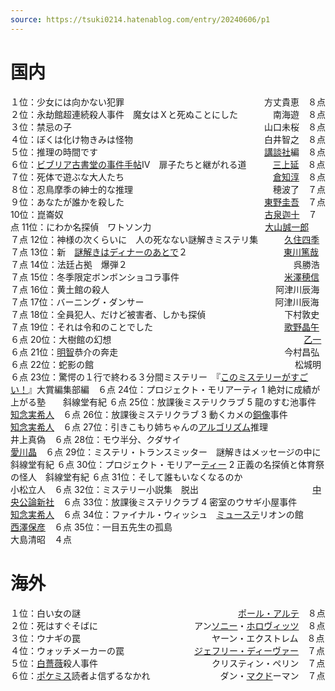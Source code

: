 ```yaml
---
source: https://tsuki0214.hatenablog.com/entry/20240606/p1
---
```

# 国内

１位：少女には向かない犯罪　　　　　　　　　　　　　　　　方丈貴恵　８点
２位：永劫館超連続殺人事件　魔女はＸと死ぬことにした　　　　南海遊　８点
３位：禁忌の子　　　　　　　　　　　　　　　　　　　　　　山口未桜　８点
４位：ぼくは化け物きみは怪物　　　　　　　　　　　　　　　白井智之　８点
５位：推理の時間です　　　　　　　　　　　　　　　　　　　[講談社](https://d.hatena.ne.jp/keyword/%B9%D6%C3%CC%BC%D2)編　８点
６位：[ビブリア古書堂の事件手帖](https://d.hatena.ne.jp/keyword/%A5%D3%A5%D6%A5%EA%A5%A2%B8%C5%BD%F1%C6%B2%A4%CE%BB%F6%B7%EF%BC%EA%C4%A1)Ⅳ　扉子たちと継がれる道　　　[三上延](https://d.hatena.ne.jp/keyword/%BB%B0%BE%E5%B1%E4)　８点
７位：死体で遊ぶな大人たち　　　　　　　　　　　　　　　　　[倉知淳](https://d.hatena.ne.jp/keyword/%C1%D2%C3%CE%BD%DF)　８点
８位：忍鳥摩季の紳士的な推理　　　　　　　　　　　　　　　　穂波了　７点
９位：あなたが誰かを殺した　　　　　　　　　　　　　　　　[東野圭吾](https://d.hatena.ne.jp/keyword/%C5%EC%CC%EE%B7%BD%B8%E3)　７点
10位：崑崙奴　　　　　　　　　　　　　　　　　　　　　　　[古泉迦十](https://d.hatena.ne.jp/keyword/%B8%C5%C0%F4%B2%E0%BD%BD)　７点
11位：にわか名探偵　ワトソン力　　　　　　　　　　　　　[大山誠一郎](https://d.hatena.ne.jp/keyword/%C2%E7%BB%B3%C0%BF%B0%EC%CF%BA)　７点
12位：神様の次くらいに　人の死なない謎解きミステリ集　　　[久住四季](https://d.hatena.ne.jp/keyword/%B5%D7%BD%BB%BB%CD%B5%A8)　７点
13位：新　[謎解きはディナーのあとで](https://d.hatena.ne.jp/keyword/%C6%E6%B2%F2%A4%AD%A4%CF%A5%C7%A5%A3%A5%CA%A1%BC%A4%CE%A4%A2%A4%C8%A4%C7)２　　　　　　　　　　　[東川篤哉](https://d.hatena.ne.jp/keyword/%C5%EC%C0%EE%C6%C6%BA%C8)　７点
14位：法廷占拠　爆弾２　　　　　　　　　　　　　　　　　　　呉勝浩　７点
15位：冬季限定ボンボンショコラ事件　　　　　　　　　　　　[米澤穂信](https://d.hatena.ne.jp/keyword/%CA%C6%DF%B7%CA%E6%BF%AE)　７点
16位：黄土館の殺人　　　　　　　　　　　　　　　　　　　阿津川辰海　７点
17位：バーニング・ダンサー　　　　　　　　　　　　　　　阿津川辰海　７点
18位：全員犯人、だけど被害者、しかも探偵　　　　　　　　　下村敦史　７点
19位：それは令和のことでした　　　　　　　　　　　　　　　[歌野晶午](https://d.hatena.ne.jp/keyword/%B2%CE%CC%EE%BE%BD%B8%E1)　６点
20位：大樹館の幻想　　　　　　　　　　　　　　　　　　　　　　[乙一](https://d.hatena.ne.jp/keyword/%B2%B5%B0%EC)　６点
21位：[明智](https://d.hatena.ne.jp/keyword/%CC%C0%C3%D2)恭介の奔走　　　　　　　　　　　　　　　　　　　今村昌弘　６点
22位：蛇影の館　　　　　　　　　　　　　　　　　　　　　　　松城明　６点
23位：驚愕の１行で終わる３分間ミステリー　『[このミステリーがすごい！](https://d.hatena.ne.jp/keyword/%A4%B3%A4%CE%A5%DF%A5%B9%A5%C6%A5%EA%A1%BC%A4%AC%A4%B9%A4%B4%A4%A4%A1%AA)』大賞編集部編　６点
24位：プロジェクト・モリアーティ 1 絶対に成績が上がる塾　　斜線堂有紀 ６点
25位：放課後ミステリクラブ 5 龍のすむ池事件　　　　　　　[知念実希人](https://d.hatena.ne.jp/keyword/%C3%CE%C7%B0%BC%C2%B4%F5%BF%CD)　６点
26位：放課後ミステリクラブ 3 動くカメの[銅像](https://d.hatena.ne.jp/keyword/%C6%BC%C1%FC)事件　　　　　[知念実希人](https://d.hatena.ne.jp/keyword/%C3%CE%C7%B0%BC%C2%B4%F5%BF%CD)　６点
27位：引きこもり姉ちゃんの[アルゴリズム](https://d.hatena.ne.jp/keyword/%A5%A2%A5%EB%A5%B4%A5%EA%A5%BA%A5%E0)推理　　　　　　　　井上真偽　６点
28位：モウ半分、クダサイ　　　　　　　　　　　　　　　　　　[愛川晶](https://d.hatena.ne.jp/keyword/%B0%A6%C0%EE%BE%BD)　６点
29位：ミステリ・トランスミッター　謎解きはメッセージの中に　斜線堂有紀 ６点
30位：プロジェクト・モリアー[ティー](https://d.hatena.ne.jp/keyword/%A5%C6%A5%A3%A1%BC) 2 正義の名探偵と体育祭の怪人　斜線堂有紀 ６点
31位：そして誰もいなくなるのか　　　　　　　　　　　　　　小松立人　６点
32位：ミステリー小説集　脱出　　　　　　　　　　　　　[中央公論新社](https://d.hatena.ne.jp/keyword/%C3%E6%B1%FB%B8%F8%CF%C0%BF%B7%BC%D2)　６点
33位：放課後ミステリクラブ 4 密室のウサギ小屋事件　　　　[知念実希人](https://d.hatena.ne.jp/keyword/%C3%CE%C7%B0%BC%C2%B4%F5%BF%CD)　６点
34位：ファイナル・ウィッシュ　[ミューステ](https://d.hatena.ne.jp/keyword/%A5%DF%A5%E5%A1%BC%A5%B9%A5%C6)リオンの館　　　　[西澤保彦](https://d.hatena.ne.jp/keyword/%C0%BE%DF%B7%CA%DD%C9%A7)　６点
35位：一目五先生の孤島　　　　　　　　　　　　　　　　　　大島清昭　４点
　
# 海外

１位：白い女の謎　　　　　　　　　　　　　　　　　　[ポール・アルテ](https://d.hatena.ne.jp/keyword/%A5%DD%A1%BC%A5%EB%A1%A6%A5%A2%A5%EB%A5%C6)　８点
２位：死はすぐそばに　　　　　　　　　　　アン[ソニー](https://d.hatena.ne.jp/keyword/%A5%BD%A5%CB%A1%BC)・[ホロヴィッツ](https://d.hatena.ne.jp/keyword/%A5%DB%A5%ED%A5%F4%A5%A3%A5%C3%A5%C4)　８点
３位：ウナギの罠　　　　　　　　　　　　　　　ヤーン・エクストレム　８点
４位：ウォッチメーカーの罠　　　　　　　　[ジェフリー・ディーヴァー](https://d.hatena.ne.jp/keyword/%A5%B8%A5%A7%A5%D5%A5%EA%A1%BC%A1%A6%A5%C7%A5%A3%A1%BC%A5%F4%A5%A1%A1%BC)　７点
５位：[白薔薇](https://d.hatena.ne.jp/keyword/%C7%F2%E9%AC%E9%AF)殺人事件　　　　　　　　　　　　　クリスティン・ペリン　７点
６位：[ポケミス](https://d.hatena.ne.jp/keyword/%A5%DD%A5%B1%A5%DF%A5%B9)読者よ信ずるなかれ　　　　　　　　ダン・[マクド](https://d.hatena.ne.jp/keyword/%A5%DE%A5%AF%A5%C9)ーマン　７点
